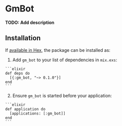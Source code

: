 # GmBot

**TODO: Add description**

## Installation

If [available in Hex](https://hex.pm/docs/publish), the package can be installed as:

  1. Add `gm_bot` to your list of dependencies in `mix.exs`:

    ```elixir
    def deps do
      [{:gm_bot, "~> 0.1.0"}]
    end
    ```

  2. Ensure `gm_bot` is started before your application:

    ```elixir
    def application do
      [applications: [:gm_bot]]
    end
    ```

